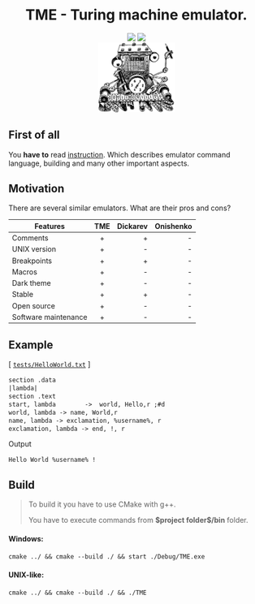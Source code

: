 # <center>TME - Turing machine emulator.</center>

<center>
<img src="https://img.shields.io/badge/C%2B%2B-11-ff69b4">
<img src="https://img.shields.io/badge/License-MIT-brightgreen">
</center>

<center><img src="./logo.jpg" width="30%"></center>


## **First of all**
You **have to** read <a href="https://github.com/Kaifolog/TME/raw/master/instruction.pdf">instruction</a>. Which describes emulator command language, building and many other important aspects.


## Motivation

There are several similar emulators. What are their pros and cons?

| Features       | TME                | Dickarev | Onishenko |
| -------------- |:------------------:| --------:| ---------:|
| Comments       | +                  |     +    |     -     |
| UNIX version   | +                  |     -    |     -     |
| Breakpoints    | +                  |     +    |     -     |
| Macros         | +                  |     -    |     -     |
| Dark theme     | +                  |     -    |     -     |
| Stable         | +                  |     +    |     -     |
| Open source    | +                  |     -    |     -     |
| Software maintenance  | +                  |     -    |     -     |


## Example
[ [`tests/HelloWorld.txt`](tests/HelloWorld.txt) ]
```
section .data
|lambda|
section .text
start, lambda    	 ->  world, Hello,r	;#d
world, lambda -> name, World,r
name, lambda -> exclamation, %username%, r
exclamation, lambda -> end, !, r
```
<summary>Output</summary>

```
Hello World %username% !
```

## Build
>To build it you have to use CMake with g++.<p>
You have to execute commands from __\$project folder\$/bin__ folder.



#### **Windows:**
```
cmake ../ && cmake --build ./ && start ./Debug/TME.exe
```

#### **UNIX-like:**
```
cmake ../ && cmake --build ./ && ./TME
```
